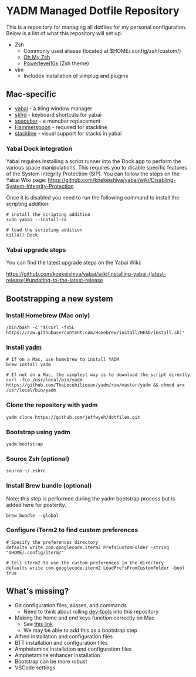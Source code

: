 # YADM Managed Dotfile Repository

This is a repository for managing all dotfiles for my personal configuration.
Below is a list of what this repository will set up:
* Zsh
    * Commonly used aliases (located at $HOME/.config/zsh/custom/)
    * [Oh My Zsh](https://github.com/ohmyzsh/ohmyzsh)
    * [Powerlevel10k](https://github.com/romkatv/powerlevel10k) (Zsh theme)
* vim
    * Includes installation of vimplug and plugins

## Mac-specific

* [yabai](https://github.com/koekeishiya/yabai) - a tiling window manager
* [skhd](https://github.com/koekeishiya/skhd) - keyboard shortcuts for yabai
* [spacebar](https://github.com/cmacrae/spacebar) - a menubar replacement
* [Hammerspoon](http://www.hammerspoon.org/) - required for stackline
* [stackline](https://github.com/AdamWagner/stackline) - visual support for stacks in yabai

### Yabai Dock integration

Yabai requires installing a script runner into the Dock app to perform the various
space manipulations. This requires you to disable specific features of the System
Integrity Protection (SIP). You can follow the steps on the Yabai Wiki page:
https://github.com/koekeishiya/yabai/wiki/Disabling-System-Integrity-Protection 

Once it is disabled you need to run the following command to install the scripting addition:

    # install the scripting addition
    sudo yabai --install-sa

    # load the scripting addition
    killall Dock

### Yabai upgrade steps

You can find the latest upgrade steps on the Yabai Wiki:

https://github.com/koekeishiya/yabai/wiki/Installing-yabai-(latest-release)#updating-to-the-latest-release

## Bootstrapping a new system

### Install Homebrew (Mac only)

    /bin/bash -c "$(curl -fsSL https://raw.githubusercontent.com/Homebrew/install/HEAD/install.sh)"

### Install [yadm](https://github.com/TheLocehiliosan/yadm)

    # If on a Mac, use homebrew to install YADM
    brew install yadm

    # If not on a Mac, the simplest way is to download the script directly
    curl -fLo /usr/local/bin/yadm https://github.com/TheLocehiliosan/yadm/raw/master/yadm && chmod a+x /usr/local/bin/yadm

### Clone the repository with yadm

    yadm clone https://github.com/jeffwyeh/dotfiles.git

### Bootstrap using yadm

    yadm bootstrap

### Source Zsh (optional)

    source ~/.zshrc

### Install Brew bundle (optional)

Note: this step is performed during the yadm bootstrap process but is added
here for posterity.

    brew bundle --global

### Configure iTerm2 to find custom preferences

    # Specify the preferences directory
    defaults write com.googlecode.iterm2 PrefsCustomFolder -string "$HOME/.config/iterm/"

    # Tell iTerm2 to use the custom preferences in the directory
    defaults write com.googlecode.iterm2 LoadPrefsFromCustomFolder -bool true

## What's missing?

* Git configuration files, aliases, and commands
    * Need to think about rolling [dev-tools](https://github.com/jeffwyeh/dev-tools) into this repository
* Making the home and end keys function correctly on Mac
    * See [this link](https://damieng.com/blog/2015/04/24/make-home-end-keys-behave-like-windows-on-mac-os-x)
    * We may be able to add this as a bootstrap step
* Alfred installation and configuration files
* BTT installation and configuration files
* Amphetamine installation and configuration files
* Amphetamine enhancer installation
* Bootstrap can be more robust
* VSCode settings
